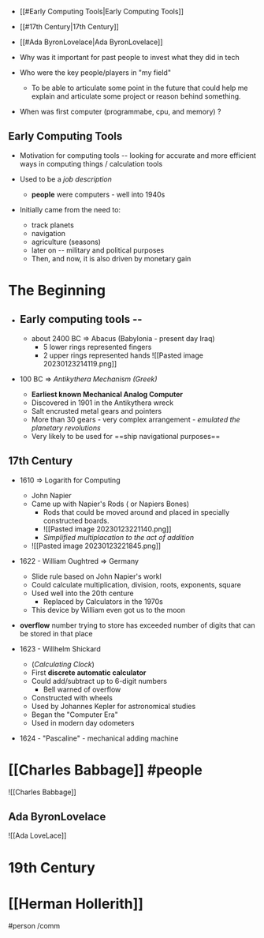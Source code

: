 
- [[#Early Computing Tools|Early Computing Tools]]
- [[#17th Century|17th Century]]
- [[#Ada ByronLovelace|Ada ByronLovelace]]


- Why was it important for past people to invest what they did in tech


- Who were the key people/players in "my field"
	- To be able to articulate some point in the future that could help me explain and articulate some project or reason behind something. 

- When was first computer (programmabe, cpu, and memory) ?


## Early Computing Tools

- Motivation for computing tools -- looking for accurate and more efficient ways in computing things / calculation tools
- Used to be a *job description*
	- **people** were computers - well into 1940s

- Initially came from the need to:
	- track planets
	- navigation
	- agriculture (seasons)
	- later on -- military and political purposes
	- Then, and now, it is also driven by monetary gain


# The Beginning

- ## Early computing tools -- 
	- about 2400 BC => Abacus (Babylonia - present day Iraq)
		- 5 lower rings represented fingers
		- 2 upper rings represented hands
![[Pasted image 20230123214119.png]]

- 100 BC => *Antikythera Mechanism (Greek)*
	- **Earliest known Mechanical Analog Computer**
	- Discovered in 1901 in the Antikythera wreck
	- Salt encrusted metal gears and pointers
	- More than 30 gears - very complex arrangement - *emulated the planetary revolutions*
	- Very likely to be used for ==ship navigational purposes==

## 17th Century

- 1610 => Logarith for Computing
	- John Napier 
	- Came up with Napier's Rods ( or Napiers Bones)
		- Rods that could be moved around and placed in specially constructed boards.
		- ![[Pasted image 20230123221140.png]]
		- *Simplified multiplacation to the act of addition*
	- ![[Pasted image 20230123221845.png]]

- 1622 - William Oughtred => Germany
	- Slide rule based on John Napier's workl
	- Could calculate multiplication, division, roots, exponents, square
	- Used well into the 20th centure
		- Replaced by Calculators in the 1970s
	- This device by William even got us to the moon
- **overflow** number trying to store has exceeded number of digits that can be stored in that place

- 1623 - Willhelm Shickard
	- (*Calculating Clock*)
	- First **discrete automatic calculator**
	- Could add/subtract up to 6-digit numbers
		- Bell warned of overflow
	- Constructed with wheels
	- Used by Johannes Kepler for astronomical studies
	- Began the "Computer Era"
	- Used in modern day odometers
- 1624 - "Pascaline" - mechanical adding machine

# [[Charles Babbage]] #people 

![[Charles Babbage]]

## Ada ByronLovelace

![[Ada LoveLace]]

# 19th Century

# [[Herman Hollerith]] 
#person
/comm